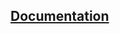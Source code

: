 ## [Documentation](https://Hoksly.github.io/algebra-group-project/OOP-develop/docs/html/index.html)
